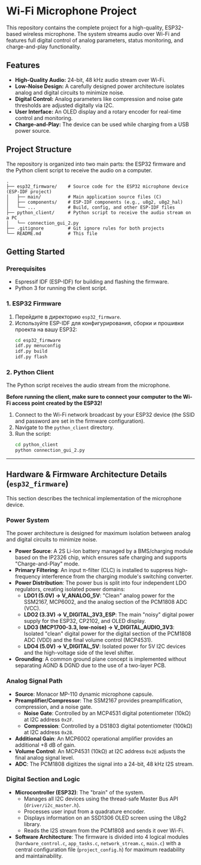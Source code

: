 # Wi-Fi Microphone Project


This repository contains the complete project for a high-quality, ESP32-based wireless microphone. The system streams audio over Wi-Fi and features full digital control of analog parameters, status monitoring, and charge-and-play functionality.

## Features

*   **High-Quality Audio:** 24-bit, 48 kHz audio stream over Wi-Fi.
*   **Low-Noise Design:** A carefully designed power architecture isolates analog and digital circuits to minimize noise.
*   **Digital Control:** Analog parameters like compression and noise gate thresholds are adjusted digitally via I2C.
*   **User Interface:** An OLED display and a rotary encoder for real-time control and monitoring.
*   **Charge-and-Play:** The device can be used while charging from a USB power source.

## Project Structure


The repository is organized into two main parts: the ESP32 firmware and the Python client script to receive the audio on a computer.

```
.
├── esp32_firmware/    # Source code for the ESP32 microphone device (ESP-IDF project)
│   ├── main/          # Main application source files (C)
│   ├── components/    # ESP-IDF components (e.g., u8g2, u8g2_hal)
│   └── ...            # Build, config, and other ESP-IDF files
├── python_client/     # Python script to receive the audio stream on a PC
│   └── connection_gui_2.py
├── .gitignore         # Git ignore rules for both projects
└── README.md          # This file
```


## Getting Started

### Prerequisites

*   Espressif IDF (ESP-IDF) for building and flashing the firmware.
*   Python 3 for running the client script.

### 1. ESP32 Firmware

1.  Перейдите в директорию `esp32_firmware`.
2.  Используйте ESP-IDF для конфигурирования, сборки и прошивки проекта на вашу ESP32:
    ```bash
    cd esp32_firmware
    idf.py menuconfig
    idf.py build
    idf.py flash
    ```

### 2. Python Client

The Python script receives the audio stream from the microphone.

**Before running the client, make sure to connect your computer to the Wi-Fi access point created by the ESP32!**

1.  Connect to the Wi-Fi network broadcast by your ESP32 device (the SSID and password are set in the firmware configuration).
2.  Navigate to the `python_client` directory.
3.  Run the script:
    ```bash
    cd python_client
    python connection_gui_2.py
    ```

---

## Hardware & Firmware Architecture Details (`esp32_firmware`)

This section describes the technical implementation of the microphone device.

### Power System

The power architecture is designed for maximum isolation between analog and digital circuits to minimize noise.

*   **Power Source**: A 2S Li-Ion battery managed by a BMS/charging module based on the IP2326 chip, which ensures safe charging and supports "Charge-and-Play" mode.
*   **Primary Filtering**: An input π-filter (CLC) is installed to suppress high-frequency interference from the charging module's switching converter.
*   **Power Distribution**: The power bus is split into four independent LDO regulators, creating isolated power domains:
    *   **LDO1 (5.0V) → V_ANALOG_5V**: "Clean" analog power for the SSM2167, MCP6002, and the analog section of the PCM1808 ADC (VCC).
    *   **LDO2 (3.3V) → V_DIGITAL_3V3_ESP**: The main "noisy" digital power supply for the ESP32, CP2102, and OLED display.
    *   **LDO3 (MCP1700-3.3, low-noise) → V_DIGITAL_AUDIO_3V3**: Isolated "clean" digital power for the digital section of the PCM1808 ADC (VDD) and the final volume control (MCP4531).
    *   **LDO4 (5.0V) → V_DIGITAL_5V**: Isolated power for 5V I2C devices and the high-voltage side of the level shifter.
*   **Grounding**: A common ground plane concept is implemented without separating AGND & DGND due to the use of a two-layer PCB.

### Analog Signal Path

*   **Source**: Monacor MP-110 dynamic microphone capsule.
*   **Preamplifier/Compressor**: The SSM2167 provides preamplification, compression, and a noise gate.
    *   **Noise Gate**: Controlled by an MCP4531 digital potentiometer (10kΩ) at I2C address `0x2F`.
    *   **Compression**: Controlled by a DS1803 digital potentiometer (100kΩ) at I2C address `0x28`.
*   **Additional Gain**: An MCP6002 operational amplifier provides an additional +8 dB of gain.
*   **Volume Control**: An MCP4531 (10kΩ) at I2C address `0x2E` adjusts the final analog signal level.
*   **ADC**: The PCM1808 digitizes the signal into a 24-bit, 48 kHz I2S stream.

### Digital Section and Logic

*   **Microcontroller (ESP32)**: The "brain" of the system.
    *   Manages all I2C devices using the thread-safe Master Bus API (`driver/i2c_master.h`).
    *   Processes user input from a quadrature encoder.
    *   Displays information on an SSD1306 OLED screen using the U8g2 library.
    *   Reads the I2S stream from the PCM1808 and sends it over Wi-Fi.
*   **Software Architecture**: The firmware is divided into 4 logical modules (`hardware_control.c`, `app_tasks.c`, `network_stream.c`, `main.c`) with a central configuration file (`project_config.h`) for maximum readability and maintainability.
